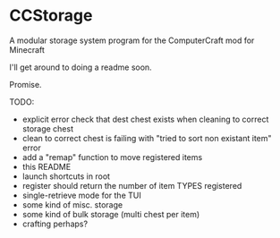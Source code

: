 # CCStorage
A modular storage system program for the ComputerCraft mod for Minecraft

I'll get around to doing a readme soon.

Promise.

TODO:

- explicit error check that dest chest exists when cleaning to correct storage chest
- clean to correct chest is failing with "tried to sort non existant item" error
- add a "remap" function to move registered items
- this README
- launch shortcuts in root
- register should return the number of item TYPES registered
- single-retrieve mode for the TUI
- some kind of misc. storage
- some kind of bulk storage (multi chest per item)
- crafting perhaps?
